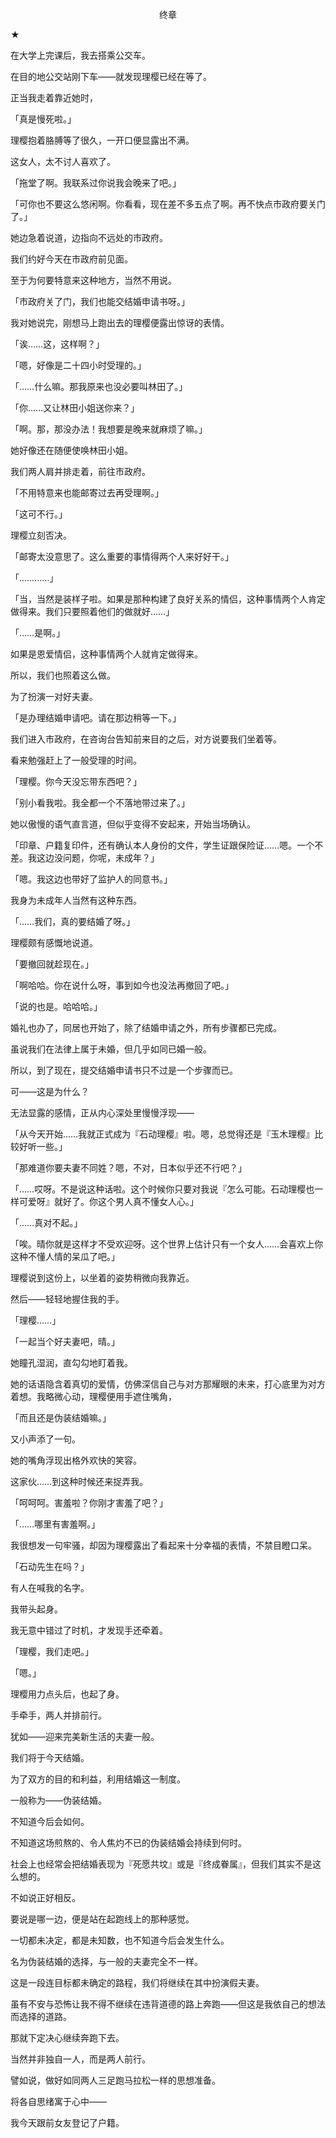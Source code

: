 <p align="center">终章</p>

★

在大学上完课后，我去搭乘公交车。

在目的地公交站刚下车——就发现理樱已经在等了。

正当我走着靠近她时，

「真是慢死啦。」

理樱抱着胳膊等了很久，一开口便显露出不满。

这女人，太不讨人喜欢了。

「拖堂了啊。我联系过你说我会晚来了吧。」

「可你也不要这么悠闲啊。你看看，现在差不多五点了啊。再不快点市政府要关门了。」

她边急着说道，边指向不远处的市政府。

我们约好今天在市政府前见面。

至于为何要特意来这种地方，当然不用说。

「市政府关了门，我们也能交结婚申请书呀。」

我对她说完，刚想马上跑出去的理樱便露出惊讶的表情。

「诶……这，这样啊？」

「嗯，好像是二十四小时受理的。」

「……什么嘛。那我原来也没必要叫林田了。」

「你……又让林田小姐送你来？」

「啊。那，那没办法！我想要是晚来就麻烦了嘛。」

她好像还在随便使唤林田小姐。

我们两人肩并排走着，前往市政府。

「不用特意来也能邮寄过去再受理啊。」

「这可不行。」

理樱立刻否决。

「邮寄太没意思了。这么重要的事情得两个人来好好干。」

「…………」

「当，当然是装样子啦。如果是那种构建了良好关系的情侣，这种事情两个人肯定做得来。我们只要照着他们的做就好……」

「……是啊。」

如果是恩爱情侣，这种事情两个人就肯定做得来。

所以，我们也照着这么做。

为了扮演一对好夫妻。

「是办理结婚申请吧。请在那边稍等一下。」

我们进入市政府，在咨询台告知前来目的之后，对方说要我们坐着等。

看来勉强赶上了一般受理的时间。

「理樱。你今天没忘带东西吧？」

「别小看我啦。我全都一个不落地带过来了。」

她以傲慢的语气直言道，但似乎变得不安起来，开始当场确认。

「印章、户籍复印件，还有确认本人身份的文件，学生证跟保险证……嗯。一个不差。我这边没问题，你呢，未成年？」

「嗯。我这边也带好了监护人的同意书。」

我身为未成年人当然有这种东西。

「……我们，真的要结婚了呀。」

理樱颇有感慨地说道。

「要撤回就趁现在。」

「啊哈哈。你在说什么呀，事到如今也没法再撤回了吧。」

「说的也是。哈哈哈。」

婚礼也办了，同居也开始了，除了结婚申请之外，所有步骤都已完成。

虽说我们在法律上属于未婚，但几乎如同已婚一般。

所以，到了现在，提交结婚申请书只不过是一个步骤而已。

可——这是为什么？

无法显露的感情，正从内心深处里慢慢浮现——

「从今天开始……我就正式成为『石动理樱』啦。嗯，总觉得还是『玉木理樱』比较好听一些。」

「那难道你要夫妻不同姓？嗯，不对，日本似乎还不行吧？」

「……哎呀。不是说这种话啦。这个时候你只要对我说『怎么可能。石动理樱也一样可爱呀』就好了。你这个男人真不懂女人心。」

「……真对不起。」

「唉。晴你就是这样才不受欢迎呀。这个世界上估计只有一个女人……会喜欢上你这种不懂人情的呆瓜了吧。」

理樱说到这份上，以坐着的姿势稍微向我靠近。

然后——轻轻地握住我的手。

「理樱……」

「一起当个好夫妻吧，晴。」

她瞳孔湿润，直勾勾地盯着我。

她的话语隐含着真切的爱情，仿佛深信自己与对方那耀眼的未来，打心底里为对方着想。我略微心动，理樱便用手遮住嘴角，

「而且还是伪装结婚嘛。」

又小声添了一句。

她的嘴角浮现出格外欢快的笑容。

这家伙……到这种时候还来捉弄我。

「呵呵呵。害羞啦？你刚才害羞了吧？」

「……哪里有害羞啊。」

我很想发一句牢骚，却因为理樱露出了看起来十分幸福的表情，不禁目瞪口呆。

「石动先生在吗？」

有人在喊我的名字。

我带头起身。

我无意中错过了时机，才发现手还牵着。

「理樱，我们走吧。」

「嗯。」

理樱用力点头后，也起了身。

手牵手，两人并排前行。

犹如——迎来完美新生活的夫妻一般。

我们将于今天结婚。

为了双方的目的和利益，利用结婚这一制度。

一般称为——伪装结婚。

不知道今后会如何。

不知道这场煎熬的、令人焦灼不已的伪装结婚会持续到何时。

社会上也经常会把结婚表现为『死愿共坟』或是『终成眷属』，但我们其实不是这么想的。

不如说正好相反。

要说是哪一边，便是站在起跑线上的那种感觉。

一切都未决定，都是未知数，也不知道今后会发生什么。

名为伪装结婚的选择，与一般的夫妻完全不一样。

这是一段连目标都未确定的路程，我们将继续在其中扮演假夫妻。

虽有不安与恐怖让我不得不继续在违背道德的路上奔跑——但这是我依自己的想法而选择的道路。

那就下定决心继续奔跑下去。

当然并非独自一人，而是两人前行。

譬如说，做好如同两人三足跑马拉松一样的思想准备。

将各自思绪寓于心中——

我今天跟前女友登记了户籍。


